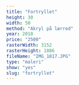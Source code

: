 ```yaml
---
title: "Fortryllet"
height: 30
width: 50
method: "Akryl på lærred"
year: 2018
price: "2500"
rasterWidth: 3152
rasterHeight: 1886
fileName: "IMG_1817.JPG"
type: "maleri"
show: "yes"
slug: "fortryllet"
---
```

